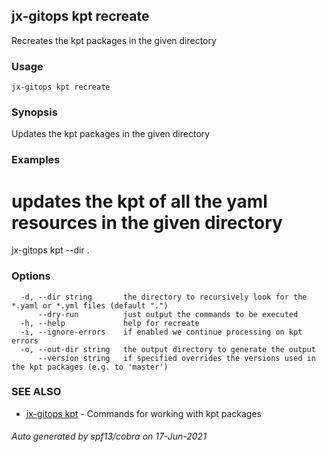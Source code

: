 ## jx-gitops kpt recreate

Recreates the kpt packages in the given directory

### Usage

```
jx-gitops kpt recreate
```

### Synopsis

Updates the kpt packages in the given directory

### Examples

  # updates the kpt of all the yaml resources in the given directory
  jx-gitops kpt --dir .

### Options

```
  -d, --dir string       the directory to recursively look for the *.yaml or *.yml files (default ".")
      --dry-run          just output the commands to be executed
  -h, --help             help for recreate
  -i, --ignore-errors    if enabled we continue processing on kpt errors
  -o, --out-dir string   the output directory to generate the output
      --version string   if specified overrides the versions used in the kpt packages (e.g. to 'master')
```

### SEE ALSO

* [jx-gitops kpt](jx-gitops_kpt.md)	 - Commands for working with kpt packages

###### Auto generated by spf13/cobra on 17-Jun-2021
